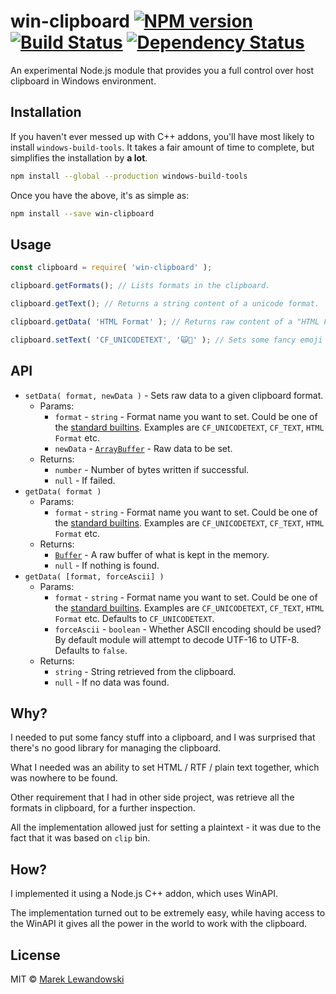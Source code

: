 # win-clipboard [![NPM version][npm-image]][npm-url] [![Build Status][travis-image]][travis-url] [![Dependency Status][daviddm-image]][daviddm-url]

An experimental Node.js module that provides you a full control over host clipboard in Windows environment.

## Installation

If you haven't ever messed up with C++ addons, you'll have most likely to install `windows-build-tools`. It takes a fair amount of time to complete, but simplifies the installation by **a lot**.

```sh
npm install --global --production windows-build-tools
```

Once you have the above, it's as simple as:

```sh
npm install --save win-clipboard
```

## Usage

```js
const clipboard = require( 'win-clipboard' );

clipboard.getFormats(); // Lists formats in the clipboard.

clipboard.getText(); // Returns a string content of a unicode format.

clipboard.getData( 'HTML Format' ); // Returns raw content of a "HTML Format".

clipboard.setText( 'CF_UNICODETEXT', '🙀🙊' ); // Sets some fancy emoji in your unicode format.
```

## API

* `setData( format, newData )` - Sets raw data to a given clipboard format.
  * Params:
    * `format` - `string` - Format name you want to set. Could be one of the [standard builtins](https://msdn.microsoft.com/pl-pl/library/windows/desktop/ff729168(v=vs.85).aspx). Examples are `CF_UNICODETEXT`, `CF_TEXT`, `HTML Format` etc.
    * `newData` - [`ArrayBuffer`](https://developer.mozilla.org/en-US/docs/Web/JavaScript/Reference/Global_Objects/ArrayBuffer) - Raw data to be set.
  * Returns:
    * `number` - Number of bytes written if successful.
    * `null` - If failed.
* `getData( format )`
  * Params:
    * `format` - `string` - Format name you want to set. Could be one of the [standard builtins](https://msdn.microsoft.com/pl-pl/library/windows/desktop/ff729168(v=vs.85).aspx). Examples are `CF_UNICODETEXT`, `CF_TEXT`, `HTML Format` etc.
  * Returns:
    * [`Buffer`](https://nodejs.org/api/buffer.html) - A raw buffer of what is kept in the memory.
    * `null` - If nothing is found.
* `getData( [format, forceAscii] )`
  * Params:
    * `format` - `string` - Format name you want to set. Could be one of the [standard builtins](https://msdn.microsoft.com/pl-pl/library/windows/desktop/ff729168(v=vs.85).aspx). Examples are `CF_UNICODETEXT`, `CF_TEXT`, `HTML Format` etc. Defaults to `CF_UNICODETEXT`.
    * `forceAscii` - `boolean` - Whether ASCII encoding should be used? By default module will attempt to decode UTF-16 to UTF-8. Defaults to `false`.
  * Returns:
    * `string` - String retrieved from the clipboard.
    * `null` - If no data was found.

## Why?

I needed to put some fancy stuff into a clipboard, and I was surprised that there's no good library for managing the clipboard.

What I needed was an ability to set HTML / RTF / plain text together, which was nowhere to be found.

Other requirement that I had in other side project, was retrieve all the formats in clipboard, for a further inspection.

All the implementation allowed just for setting a plaintext - it was due to the fact that it was based on `clip` bin.

## How?

I implemented it using a Node.js C++ addon, which uses WinAPI.

The implementation turned out to be extremely easy, while having access to the WinAPI it gives all the power in the world to work with the clipboard.

## License

MIT © [Marek Lewandowski]()


[npm-image]: https://badge.fury.io/js/win-clipboard.svg
[npm-url]: https://npmjs.org/package/win-clipboard
[travis-image]: https://travis-ci.org/mlewand/win-clipboard.svg?branch=master
[travis-url]: https://travis-ci.org/mlewand/win-clipboard
[daviddm-image]: https://david-dm.org/mlewand/win-clipboard.svg?theme=shields.io
[daviddm-url]: https://david-dm.org/mlewand/win-clipboard

